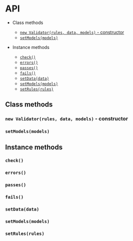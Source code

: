 # API

* Class methods
	* [`new Validator(rules, data, models)` - constructor](#new-validatorrules-data-models---constructor)
	* [`setModels(models)`](#setmodelsmodels)

* Instance methods

	* [`check()`](#check)
	* [`errors()`](#errors)
	* [`passes()`](#passes)
	* [`fails()`](#fails)
	* [`setData(data)`](#setdatadata)
	* [`setModels(models)`](#setmodelsmodel-1)
	* [`setRules(rules)`](#setrulesrules)

## Class methods

### `new Validator(rules, data, models)` - constructor

### `setModels(models)`


## Instance methods

### `check()`

### `errors()`

### `passes()`

### `fails()`

### `setData(data)`

### `setModels(models)`

### `setRules(rules)`

